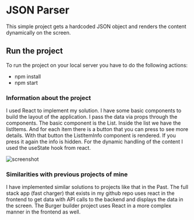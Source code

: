 # JSON Parser
This simple project gets a hardcoded JSON object and renders the content dynamically on the screen. 
## Run the project
To run the project on your local server you have to do the following actions:
*  npm install
*  npm start


### Information about the project
I used React to implement my solution. I have some basic components to build the layout of the application. 
I pass the data via props through the components. 
The basic component is the List. Inside the list we have the listItems. And for each item there is a button that you can press
to see more details. With that button the ListItemInfo component is rendered. If you press it again the info is hidden. 
For the dynamic handling of the content I used the useState hook from react. 

![screenshot](https://user-images.githubusercontent.com/75163039/159562249-7735e3ac-cb24-4a71-9eb6-e5d5fa8ec55c.png)

### Similarities with previous projects of mine
I have implemented similar solutions to projects like that in the Past. 
The full stack app (fast charger) that exists in my github repo uses react in the frontend to get data with API calls
to the backend and displays the data in the screen. 
The Burger builder project uses React in a more complex manner in the frontend as well.

